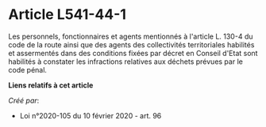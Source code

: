 # Article L541-44-1

Les personnels, fonctionnaires et agents mentionnés à l'article L. 130-4 du code de la route ainsi que des agents des
collectivités territoriales habilités et assermentés dans des conditions fixées par décret en Conseil d'Etat sont habilités à
constater les infractions relatives aux déchets prévues par le code pénal.

**Liens relatifs à cet article**

_Créé par_:

  - Loi n°2020-105 du 10 février 2020 - art. 96
